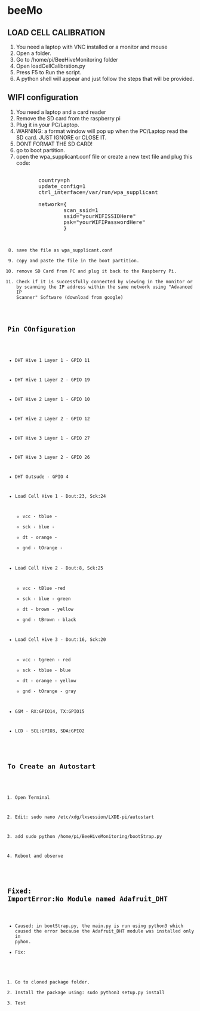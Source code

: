  # beeMo

## LOAD CELL CALIBRATION

1) You need a laptop with VNC installed or a monitor and mouse
2) Open a folder.
3) Go to /home/pi/BeeHiveMonitoring folder
4) Open loadCellCalibration.py
5) Press F5 to Run the script.
6) A python shell will appear and just follow the steps that will be provided. 

## WIFI configuration

1) You need a laptop and a card reader
2) Remove the SD card from the raspberry pi
4) Plug it in your PC/Laptop.
5) WARNING: a format window will pop up when the PC/Laptop read the SD card. JUST IGNORE or CLOSE IT. 
6) DONT FORMAT THE SD CARD!
7) go to boot partition.
8) open the wpa_supplicant.conf file or create a new text file and plug this code:
    <pre> 
          country=ph
          update_config=1
          ctrl_interface=/var/run/wpa_supplicant

          network={
                  scan_ssid=1
                  ssid="yourWIFISSIDHere"
                  psk="yourWIFIPasswordHere"
                  }
    <code>
  9) save the file as wpa_supplicant.conf
  10) copy and paste the file in the boot partition.
  11) remove SD Card from PC and plug it back to the Raspberry Pi.
  12) Check if it is successfully connected by viewing in the monitor or by scanning the IP address within the same network using "Advanced IP Scanner" Software (download from google)


## Pin COnfiguration


* DHT Hive 1 Layer 1  -  GPIO 11
* DHT Hive 1 Layer 2  -  GPIO 19
* DHT Hive 2 Layer 1  -  GPIO 10
* DHT Hive 2 Layer 2  -  GPIO 12
* DHT Hive 3 Layer 1  -  GPIO 27
* DHT Hive 3 Layer 2  -  GPIO 26
* DHT Outsude   -  GPIO 4

* Load Cell Hive 1 - Dout:23, Sck:24
  * vcc - tblue -
  * sck - blue   - 
  * dt - orange -  
  * gnd - tOrange - 

* Load Cell Hive 2 - Dout:8, Sck:25
  * vcc - tBlue -red
  * sck - blue - green
  * dt -  brown - yellow
  * gnd - tBrown - black 
 
* Load Cell Hive 3 - Dout:16, Sck:20 
  * vcc - tgreen - red 
  * sck - tblue   - blue
  * dt - orange - yellow 
  * gnd - tOrange - gray

* GSM - RX:GPIO14, TX:GPIO15

* LCD - SCL:GPIO3, SDA:GPIO2

## To Create an Autostart

1) Open Terminal

2) Edit: 
    sudo nano /etc/xdg/lxsession/LXDE-pi/autostart
    
3) add 
    sudo python /home/pi/BeeHiveMonitoring/bootStrap.py
    
4) Reboot and observe

## Fixed: ImportError:No Module named Adafruit_DHT

* Caused: in bootStrap.py, the main.py is run using python3 which caused the error because the Adafruit_DHT module was installed only in pyhon.
* Fix: 
 1) Go to cloned package folder.
 2) Install the package using:
      sudo python3 setup.py install
 3) Test
